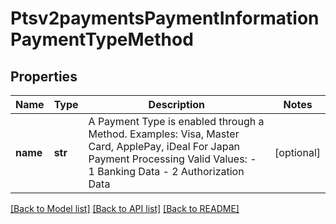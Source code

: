 # Ptsv2paymentsPaymentInformationPaymentTypeMethod

## Properties
Name | Type | Description | Notes
------------ | ------------- | ------------- | -------------
**name** | **str** | A Payment Type is enabled through a Method. Examples: Visa, Master Card, ApplePay, iDeal  For Japan Payment Processing Valid Values: - 1 Banking Data - 2 Authorization Data  | [optional] 

[[Back to Model list]](../README.md#documentation-for-models) [[Back to API list]](../README.md#documentation-for-api-endpoints) [[Back to README]](../README.md)


